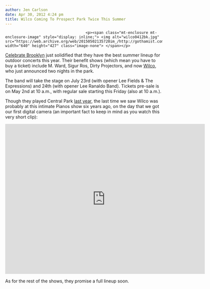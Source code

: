 ```yaml
---
author: Jen Carlson
date: Apr 30, 2012 4:24 pm
title: Wilco Coming To Prospect Park Twice This Summer
---
```


	
										<p><span class="mt-enclosure mt-enclosure-image" style="display: inline;"> <img alt="wilco0412bk.jpg" src="https://web.archive.org/web/20150502135720im_/http://gothamist.com/attachments/arts_jen/wilco0412bk.jpg" width="640" height="427" class="image-none"> </span></p>

<p><a href="https://web.archive.org/web/20150502135720/http://www.bricartsmedia.org/performing-arts/celebrate-brooklyn">Celebrate Brooklyn</a> just solidified that they have the best summer lineup for outdoor concerts this year. Their benefit shows (which mean you have to buy a ticket) include M. Ward, Sigur Ros, Dirty Projectors, and now <a href="https://web.archive.org/web/20150502135720/http://gothamist.com/tags/wilco">Wilco</a>, who just announced two nights in the park. </p>

<p>The band will take the stage on July 23rd (with opener Lee Fields &amp; The Expressions) and 24th (with opener Lee Ranaldo Band). Tickets pre-sale is on May 2nd at 10 a.m., with regular sale starting this Friday (also at 10 a.m.).</p>

<p>Though they played Central Park <a href="https://web.archive.org/web/20150502135720/http://gothamist.com/2011/09/25/videos_wilco_storm_adorbs_manhattan.php">last year</a>, the last time we saw Wilco was probably at this intimate Pianos show six years ago, on the day that we got our first digital camera (an important fact to keep in mind as you watch this very short clip): </p>

<p><iframe src="https://web.archive.org/web/20150502135720if_/http://player.vimeo.com/video/68570" width="640" height="480" frameborder="0" webkitallowfullscreen="" mozallowfullscreen="" allowfullscreen></iframe></p>

<p>As for the rest of the shows, they promise a full lineup soon.</p>					
										
									
				